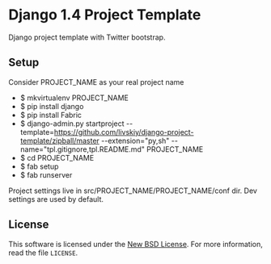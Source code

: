# Django 1.4 Project Template #

Django project template with Twitter bootstrap.

## Setup ##

Consider PROJECT_NAME as your real project name

- $ mkvirtualenv PROJECT_NAME
- $ pip install django
- $ pip install Fabric
- $ django-admin.py startproject --template=https://github.com/livskiy/django-project-template/zipball/master --extension="py,sh" --name="tpl.gitignore,tpl.README.md" PROJECT_NAME
- $ cd PROJECT_NAME
- $ fab setup
- $ fab runserver

Project settings live in src/PROJECT_NAME/PROJECT_NAME/conf dir. Dev settings are used by default.

## License ##

This software is licensed under the [New BSD License][BSD]. For more
information, read the file ``LICENSE``.

[BSD]: http://opensource.org/licenses/BSD-3-Clause
